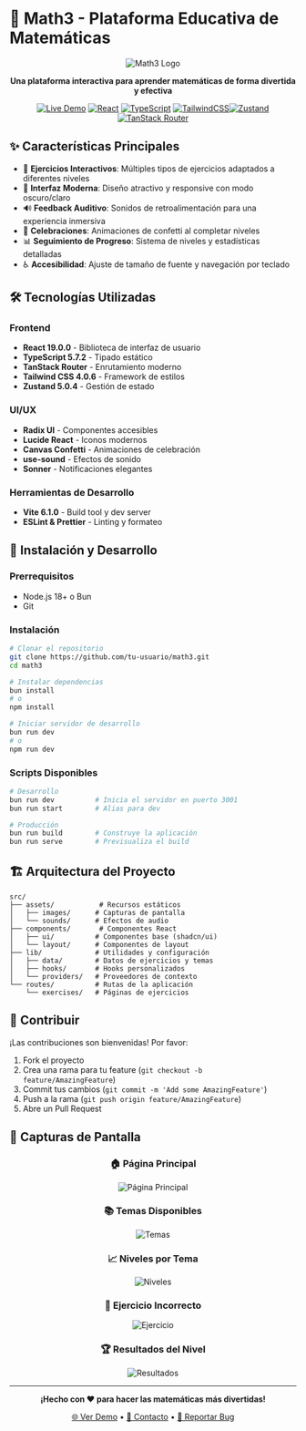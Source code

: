 # 🧮 Math3 - Plataforma Educativa de Matemáticas

<div align="center">

![Math3 Logo](./public/Teaching-rafiki.svg)

**Una plataforma interactiva para aprender matemáticas de forma divertida y efectiva**

[![Live Demo](https://img.shields.io/badge/🌐_Live_Demo-math3--eight.vercel.app-blue?style=for-the-badge)](https://math3-eight.vercel.app/)
[![React](https://img.shields.io/badge/React-19.0.0-61DAFB?style=for-the-badge&logo=react)](https://reactjs.org/)
[![TypeScript](https://img.shields.io/badge/TypeScript-5.7.2-3178C6?style=for-the-badge&logo=typescript)](https://www.typescriptlang.org/)
[![TailwindCSS](https://img.shields.io/badge/Tailwind_CSS-4.0.6-38B2AC?style=for-the-badge&logo=tailwind-css)](https://tailwindcss.com/)[![Zustand](https://img.shields.io/badge/Zustand-5.0.4-3178C6?style=for-the-badge&logo=zustand)](https://zustand.dev/)[![TanStack Router](https://img.shields.io/badge/TanStack_Router-1.0.0-3178C6?style=for-the-badge&logo=tanstack-router)](https://tanstack.com/router)

</div>

## ✨ Características Principales

- 🎯 **Ejercicios Interactivos**: Múltiples tipos de ejercicios adaptados a diferentes niveles
- 🎨 **Interfaz Moderna**: Diseño atractivo y responsive con modo oscuro/claro
- 🔊 **Feedback Auditivo**: Sonidos de retroalimentación para una experiencia inmersiva
- 🎉 **Celebraciones**: Animaciones de confetti al completar niveles
- 📊 **Seguimiento de Progreso**: Sistema de niveles y estadísticas detalladas
- ♿ **Accesibilidad**: Ajuste de tamaño de fuente y navegación por teclado

## 🛠️ Tecnologías Utilizadas

### Frontend
- **React 19.0.0** - Biblioteca de interfaz de usuario
- **TypeScript 5.7.2** - Tipado estático
- **TanStack Router** - Enrutamiento moderno
- **Tailwind CSS 4.0.6** - Framework de estilos
- **Zustand 5.0.4** - Gestión de estado

### UI/UX
- **Radix UI** - Componentes accesibles
- **Lucide React** - Iconos modernos
- **Canvas Confetti** - Animaciones de celebración
- **use-sound** - Efectos de sonido
- **Sonner** - Notificaciones elegantes

### Herramientas de Desarrollo
- **Vite 6.1.0** - Build tool y dev server
- **ESLint & Prettier** - Linting y formateo

## 🚀 Instalación y Desarrollo

### Prerrequisitos
- Node.js 18+ o Bun
- Git

### Instalación

```bash
# Clonar el repositorio
git clone https://github.com/tu-usuario/math3.git
cd math3

# Instalar dependencias
bun install
# o
npm install

# Iniciar servidor de desarrollo
bun run dev
# o
npm run dev
```

### Scripts Disponibles

```bash
# Desarrollo
bun run dev          # Inicia el servidor en puerto 3001
bun run start        # Alias para dev

# Producción
bun run build        # Construye la aplicación
bun run serve        # Previsualiza el build
```

## 🏗️ Arquitectura del Proyecto

```
src/
├── assets/           # Recursos estáticos
│   ├── images/      # Capturas de pantalla
│   └── sounds/      # Efectos de audio
├── components/       # Componentes React
│   ├── ui/          # Componentes base (shadcn/ui)
│   └── layout/      # Componentes de layout
├── lib/             # Utilidades y configuración
│   ├── data/        # Datos de ejercicios y temas
│   ├── hooks/       # Hooks personalizados
│   └── providers/   # Proveedores de contexto
└── routes/          # Rutas de la aplicación
    └── exercises/   # Páginas de ejercicios
```

## 🤝 Contribuir

¡Las contribuciones son bienvenidas! Por favor:

1. Fork el proyecto
2. Crea una rama para tu feature (`git checkout -b feature/AmazingFeature`)
3. Commit tus cambios (`git commit -m 'Add some AmazingFeature'`)
4. Push a la rama (`git push origin feature/AmazingFeature`)
5. Abre un Pull Request

## 📸 Capturas de Pantalla

<div align="center">

### 🏠 Página Principal
![Página Principal](./src/assets/images/home.png)

### 📚 Temas Disponibles
![Temas](./src/assets/images/topics.png)

### 📈 Niveles por Tema
![Niveles](./src/assets/images/topic-levels.png)

### 🎯 Ejercicio Incorrecto
![Ejercicio](./src/assets/images/incorrect-exercise.png)

### 🏆 Resultados del Nivel
![Resultados](./src/assets/images/level-result.png)

</div>



---

<div align="center">

**¡Hecho con ❤️ para hacer las matemáticas más divertidas!**

[🌐 Ver Demo](https://math3-eight.vercel.app/) • [📧 Contacto](mailto:yanieltm861@gmail.com) • [🐛 Reportar Bug](https://github.com/yanieltm99/math3/issues)

</div>
